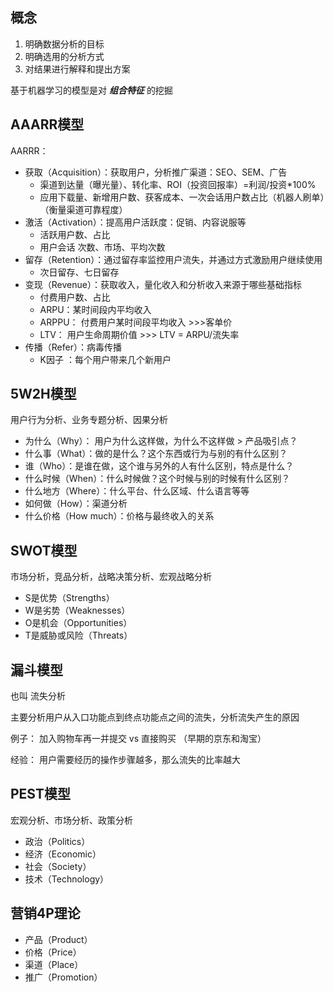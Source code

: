 ## 概念

1. 明确数据分析的目标
2. 明确选用的分析方式
3. 对结果进行解释和提出方案



基于机器学习的模型是对 ***组合特征***  的挖掘



## AAARR模型

AARRR：

- 获取（Acquisition）：获取用户，分析推广渠道：SEO、SEM、广告
  - 渠道到达量（曝光量）、转化率、ROI（投资回报率）=利润/投资*100%
  - 应用下载量、新增用户数、获客成本、一次会话用户数占比（机器人刷单）（衡量渠道可靠程度）
- 激活（Activation）：提高用户活跃度：促销、内容说服等
  - 活跃用户数、占比
  - 用户会话 次数、市场、平均次数
- 留存（Retention）：通过留存率监控用户流失，并通过方式激励用户继续使用
  - 次日留存、七日留存
- 变现（Revenue）：获取收入，量化收入和分析收入来源于哪些基础指标
  - 付费用户数、占比
  - ARPU：某时间段内平均收入
  - ARPPU： 付费用户某时间段平均收入 >>>客单价
  - LTV： 用户生命周期价值  >>>  LTV = ARPU/流失率 
- 传播（Refer）：病毒传播
  - K因子 ：每个用户带来几个新用户



## 5W2H模型

用户行为分析、业务专题分析、因果分析

- 为什么（Why）： 用户为什么这样做，为什么不这样做 > 产品吸引点？
- 什么事（What）：做的是什么？这个东西或行为与别的有什么区别？
- 谁（Who）：是谁在做，这个谁与另外的人有什么区别，特点是什么？
- 什么时候（When）：什么时候做？这个时候与别的时候有什么区别？
- 什么地方（Where）：什么平台、什么区域、什么语言等等
- 如何做（How）：渠道分析
- 什么价格（How much）：价格与最终收入的关系



## SWOT模型

市场分析，竞品分析，战略决策分析、宏观战略分析

- S是优势（Strengths）
- W是劣势（Weaknesses）
- O是机会（Opportunities）
- T是威胁或风险（Threats）



## 漏斗模型

也叫 流失分析

主要分析用户从入口功能点到终点功能点之间的流失，分析流失产生的原因 

例子： 加入购物车再一并提交 vs 直接购买 （早期的京东和淘宝）

经验： 用户需要经历的操作步骤越多，那么流失的比率越大



## PEST模型

宏观分析、市场分析、政策分析

- 政治（Politics）
- 经济（Economic）
- 社会（Society）
- 技术（Technology）





## 营销4P理论

- 产品（Product）
- 价格（Price）
- 渠道（Place）
- 推广（Promotion）







